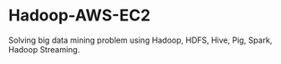 # Hadoop-AWS-EC2
Solving big data mining problem using Hadoop, HDFS, Hive, Pig, Spark, Hadoop Streaming. 
